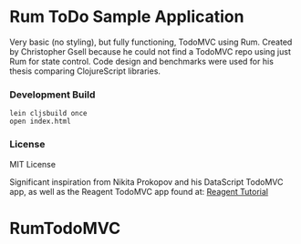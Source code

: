 # Rum ToDo Sample Application

Very basic (no styling), but fully functioning, TodoMVC using Rum. Created by
Christopher Gsell because he could not find a TodoMVC repo using just Rum for
state control. Code design and benchmarks were used for his thesis comparing
ClojureScript libraries.


### Development Build

```
lein cljsbuild once
open index.html
```

### License

MIT License

Significant inspiration from Nikita Prokopov and his DataScript TodoMVC app, as
well as the Reagent TodoMVC app found at: [Reagent
Tutorial](https://reagent-project.github.io/)

# RumTodoMVC
